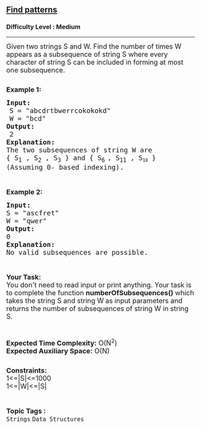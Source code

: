 <h2><a href="https://practice.geeksforgeeks.org/problems/find-patterns0606/0">Find patterns</a></h2><h3>Difficulty Level : Medium</h3><hr><div class="problems_problem_content__Xm_eO"><p><span style="font-size:18px">Given two&nbsp;strings S and&nbsp;W. Find the number of times W appears as a subsequence of&nbsp;string S where every character of string S can be included in forming at most one subsequence.</span><br>
&nbsp;</p>

<p><span style="font-size:18px"><strong>Example 1: </strong> </span></p>

<pre><span style="font-size:18px"><strong>Input:</strong> </span>
 <span style="font-size:18px">S = "abcdrtbwerrcokokokd" </span>
 <span style="font-size:18px">W = "bcd" </span>
<span style="font-size:18px"><strong>Output:</strong> </span>
 <span style="font-size:18px">2</span>
<span style="font-size:18px"><strong>Explanation:</strong> </span>
<span style="font-size:18px">The two subsequences of string W are</span>
<span style="font-size:18px">{ S<sub>1</sub></span><span style="font-size:18px"> , S<sub>2</sub></span><span style="font-size:18px"> , S<sub>3</sub></span><span style="font-size:18px"> } and { S<sub>6</sub></span><sub> </sub><span style="font-size:18px">, S<sub>11</sub></span><span style="font-size:18px"> , S</span><sub>18</sub><span style="font-size:18px"> }</span>
<span style="font-size:18px">(Assuming 0- based indexing).</span>
</pre>

<p>&nbsp;</p>

<p><strong><span style="font-size:18px">Example 2: </span></strong></p>

<pre><span style="font-size:18px"><strong>Input:</strong> </span>
<span style="font-size:18px">S = "ascfret" </span>
<span style="font-size:18px">W = "qwer" </span>
<span style="font-size:18px"><strong>Output:</strong> </span>
<span style="font-size:18px">0</span>
<strong><span style="font-size:18px">Explanation:</span></strong>
<span style="font-size:18px">No valid subsequences are possible.</span>
</pre>

<p>&nbsp;</p>

<p><span style="font-size:18px"><strong>Your Task:&nbsp;&nbsp;</strong><br>
You don't need to read input or print anything. Your task is to complete the function&nbsp;<strong>numberOfSubsequences()</strong>&nbsp;which takes the string S and string W<strong>&nbsp;</strong>as input parameters&nbsp;and returns the number of subsequences of string W in string S.</span></p>

<p>&nbsp;</p>

<p><span style="font-size:18px"><strong>Expected Time Complexity:</strong>&nbsp;O(N<sup>2</sup>)<br>
<strong>Expected Auxiliary Space:</strong>&nbsp;O(N)</span><br>
&nbsp;</p>

<p><span style="font-size:18px"><strong>Constraints:</strong><br>
1&lt;=|S|&lt;=1000<br>
1&lt;=|W|&lt;=|S|</span></p>
</div><br><p><span style=font-size:18px><strong>Topic Tags : </strong><br><code>Strings</code>&nbsp;<code>Data Structures</code>&nbsp;